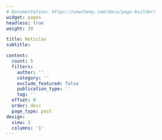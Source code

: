 ```yaml
---
# Documentation: https://wowchemy.com/docs/page-builder/
widget: pages
headless: true
weight: 20

title: Noticias
subtitle:

content:
  count: 5
  filters:
    author: ''
    category: ''
    exclude_featured: false
    publication_type: ''
    tag: ''
  offset: 0
  order: desc
  page_type: post
design:
  view: 3
  columns: '1'
---
```

